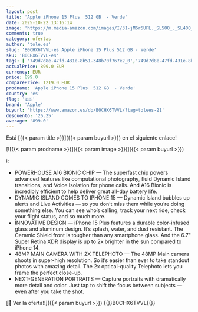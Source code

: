 ```yaml
---
layout: post
title: 'Apple iPhone 15 Plus  512 GB  - Verde'
date: 2025-10-22 13:16:14
image: 'https://m.media-amazon.com/images/I/31-jM6r5UFL._SL500_._SL400_.jpg'
comments: true
category: ofertas
author: 'tole.es'
slug: 'B0CHX6TVVL-es Apple iPhone 15 Plus 512 GB - Verde'
sku: 'B0CHX6TVVL-es'
tags: [ '749d7d8e-47fd-431e-8b51-348b70f767e2_0','749d7d8e-47fd-431e-8b51-348b70f767e2_601','749d7d8e-47fd-431e-8b51-348b70f767e2_6901','749d7d8e-47fd-431e-8b51-348b70f767e2_701','Apple','Arborist Merchandising Root','Comunicación móvil y accesorios','Electrónica','Móviles','Móviles y smartphones libres','Self Service','Special Features Stores','Wireless category page - Apple smartphones','Wireless category page - Smartphones','apple','iphone','🇪🇸', ]
actualPrice: 899.0 EUR
currency: EUR
price: 899.0
comparePrice: 1219.0 EUR
prodname: 'Apple iPhone 15 Plus  512 GB  - Verde'
country: 'es'
flag: '🇪🇸'
brand: 'Apple'
buyurl: 'https://www.amazon.es/dp/B0CHX6TVVL/?tag=tolees-21'
descuento: '26.25'
average: '899.0'
---
```


Está [{{< param title >}}]({{< param buyurl >}}) en el siguiente enlace!

[![{{< param prodname >}}]({{< param image >}})]({{< param buyurl >}})

ℹ️:

- POWERHOUSE A16 BIONIC CHIP — The superfast chip powers advanced features like computational photography, fluid Dynamic Island transitions, and Voice Isolation for phone calls. And A16 Bionic is incredibly efficient to help deliver great all-day battery life.
- DYNAMIC ISLAND COMES TO IPHONE 15 — Dynamic Island bubbles up alerts and Live Activities — so you don’t miss them while you’re doing something else. You can see who’s calling, track your next ride, check your flight status, and so much more.
- INNOVATIVE DESIGN — iPhone 15 Plus features a durable color-infused glass and aluminum design. It’s splash, water, and dust resistant. The Ceramic Shield front is tougher than any smartphone glass. And the 6.7" Super Retina XDR display is up to 2x brighter in the sun compared to iPhone 14.
- 48MP MAIN CAMERA WITH 2X TELEPHOTO — The 48MP Main camera shoots in super-high resolution. So it’s easier than ever to take standout photos with amazing detail. The 2x optical-quality Telephoto lets you frame the perfect close-up.
- NEXT-GENERATION PORTRAITS — Capture portraits with dramatically more detail and color. Just tap to shift the focus between subjects — even after you take the shot.

[🛒 Ver la oferta!!]({{< param buyurl >}})
{{<world>}}B0CHX6TVVL{{</world>}}
